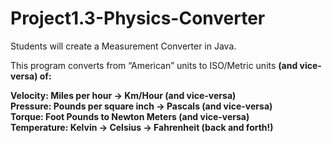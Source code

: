 # Project1.3-Physics-Converter
Students will create a Measurement Converter in Java.<br>

This program converts from “American” units to ISO/Metric units <b>(and vice-versa)<b> of:<br>

Velocity: Miles per hour -> Km/Hour (and vice-versa)<br>
Pressure: Pounds per square inch -> Pascals (and vice-versa)<br>
Torque: Foot Pounds to Newton Meters (and vice-versa)<br>
Temperature: Kelvin -> Celsius -> Fahrenheit (back and forth!)<br>

